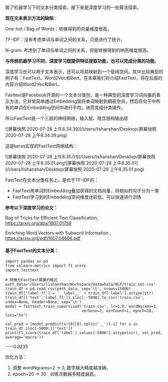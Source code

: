 
做了机器学习下的文本分类探索，接下来是深度学习的一些算法探索。

**现在文本表示方法的缺陷**：

One-hot / Bag of Words：转换得到的向量维度很高，

TF-IDF：没有考虑单词与单词之间的关系，只是进行了统计。

N-gram: 考虑到了单词与单词之间的关系，但是转换得到的响亮维度很高。

**与传统机器学习不同，深度学习既提供特征提取功能，也可以完成分类的功能**。

深度学习也可以用于文本表示，还可以将其映射到一个低纬空间。其中比较典型的例子有：FastText、Word2Vec和Bert。在本章我们将介绍FastText，将在后面的内容介绍Word2Vec和Bert。

Fasttext是Facebook开源的一个文本分类包，是一种典型的深度学习词向量的表示方法，它非常简单通过Embedding层将单词映射到稠密空间，然后将句子中所有的单词在Embedding空间中进行平均，进而完成分类操作。

所以FastText是一个三层的神经网络，输入层、隐含层和输出层

![屏幕快照 2020-07-28 上午8.34.39](/Users/lishanshan/Desktop/屏幕快照 2020-07-28 上午8.34.39.png)



这是keras实现的FastText网络结构：

![屏幕快照 2020-07-28 上午8.35.01](/Users/lishanshan/Desktop/屏幕快照 2020-07-28 上午8.35.01.png![屏幕快照 2020-07-28 上午8.35.01](/Users/lishanshan/Desktop/屏幕快照 2020-07-28 上午8.35.01.png)

FastText在文本分类任务上，是优于TF-IDF的：

- FastText用单词的Embedding叠加获得的文档向量，将相似的句子分为一类
- FastText学习到的Embedding空间维度比较低，可以快速进行训练

**参考以下深度学习的论文：**

Bag of Tricks for Efficient Text Classification, https://arxiv.org/abs/1607.01759

Enriching Word Vectors with Subword Information , https://arxiv.org/pdf/1607.04606.pdf



#### 基于FastText的文本分类：

```
import pandas as pd
from sklearn.metrics import f1_score
import fasttext

# 转换为FastText需要的格式
path_data='/Users/lishanshan/Workspace/Datawhale/NLP/train_set.csv'
train_df = pd.read_csv(path_data, sep='\t', nrows=15000)
train_df['label_ft'] = '__label__' + train_df['label'].astype(str)
train_df[['text','label_ft']].iloc[:-5000].to_csv('train.csv', index=None, header=None, sep='\t')
model = fasttext.train_supervised('train.csv', lr=1.0, wordNgrams=3,
                                  verbose=2, minCount=1, epoch=30, loss="hs")

val_pred = [model.predict(x)[0][0].split('__')[-1] for x in train_df.iloc[-5000:]['text']]
print(f1_score(train_df['label'].values[-5000:].astype(str), val_pred, average='macro'))
```

----0.8235



优化方法：

1. 调整 wordNgrams=2 -> 3, 数字越大精度越准确。
2. epoch=20 -> 30 , 训练次数越多精度越高。



